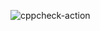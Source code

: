 
![cppcheck-action](https://github.com/stepin105005/1/workflows/cppcheck-action/badge.svg?branch=master)
